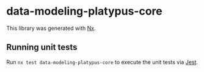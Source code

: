 # data-modeling-platypus-core

This library was generated with [Nx](https://nx.dev).

## Running unit tests

Run `nx test data-modeling-platypus-core` to execute the unit tests via [Jest](https://jestjs.io).
